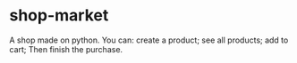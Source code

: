 # shop-market
A shop made on python.
You can:
create a product;
see all products;
add to cart; 
Then finish the purchase.
